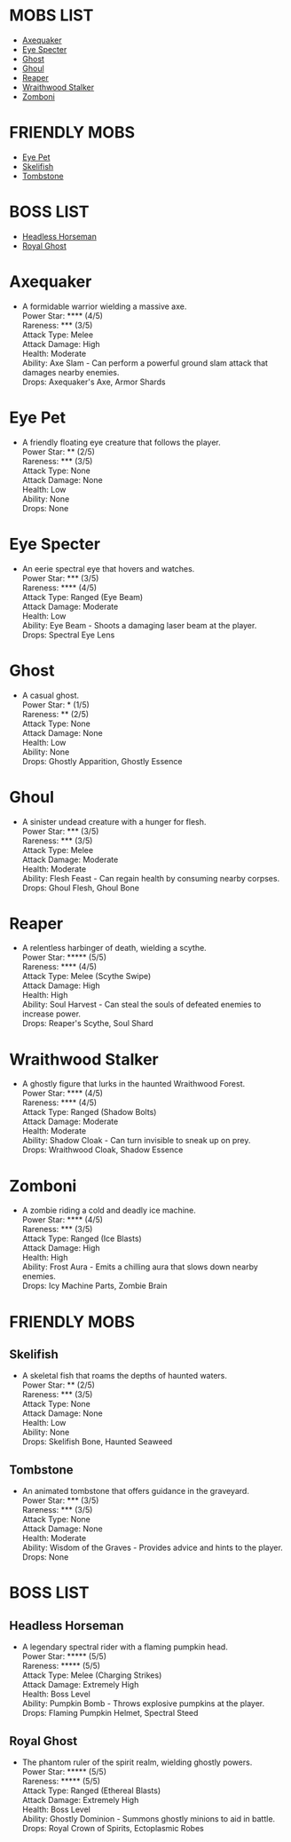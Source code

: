 # MOBS LIST

- [Axequaker](#axequaker)
- [Eye Specter](#eye-specter)
- [Ghost](#ghost)
- [Ghoul](#ghoul)
- [Reaper](#reaper)
- [Wraithwood Stalker](#wraithwood-stalker)
- [Zomboni](#zomboni)

# FRIENDLY MOBS

- [Eye Pet](#eye-pet)
- [Skelifish](#skelifish)
- [Tombstone](#tombstone)

# BOSS LIST

- [Headless Horseman](#headless-horseman)
- [Royal Ghost](#royal-ghost)

# Axequaker

- A formidable warrior wielding a massive axe.  
  Power Star: **** (4/5)  
  Rareness: *** (3/5)  
  Attack Type: Melee  
  Attack Damage: High  
  Health: Moderate  
  Ability: Axe Slam - Can perform a powerful ground slam attack that damages nearby enemies.  
  Drops: Axequaker's Axe, Armor Shards

# Eye Pet

- A friendly floating eye creature that follows the player.  
  Power Star: ** (2/5)  
  Rareness: *** (3/5)  
  Attack Type: None  
  Attack Damage: None  
  Health: Low  
  Ability: None  
  Drops: None

# Eye Specter

- An eerie spectral eye that hovers and watches.  
  Power Star: *** (3/5)  
  Rareness: **** (4/5)  
  Attack Type: Ranged (Eye Beam)  
  Attack Damage: Moderate  
  Health: Low  
  Ability: Eye Beam - Shoots a damaging laser beam at the player.  
  Drops: Spectral Eye Lens

# Ghost

- A casual ghost.  
  Power Star: * (1/5)  
  Rareness: ** (2/5)  
  Attack Type: None  
  Attack Damage: None  
  Health: Low  
  Ability: None  
  Drops: Ghostly Apparition, Ghostly Essence

# Ghoul

- A sinister undead creature with a hunger for flesh.  
  Power Star: *** (3/5)  
  Rareness: *** (3/5)  
  Attack Type: Melee  
  Attack Damage: Moderate  
  Health: Moderate  
  Ability: Flesh Feast - Can regain health by consuming nearby corpses.  
  Drops: Ghoul Flesh, Ghoul Bone

# Reaper

- A relentless harbinger of death, wielding a scythe.  
  Power Star: ***** (5/5)  
  Rareness: **** (4/5)  
  Attack Type: Melee (Scythe Swipe)  
  Attack Damage: High  
  Health: High  
  Ability: Soul Harvest - Can steal the souls of defeated enemies to increase power.  
  Drops: Reaper's Scythe, Soul Shard

# Wraithwood Stalker

- A ghostly figure that lurks in the haunted Wraithwood Forest.  
  Power Star: **** (4/5)  
  Rareness: **** (4/5)  
  Attack Type: Ranged (Shadow Bolts)  
  Attack Damage: Moderate  
  Health: Moderate  
  Ability: Shadow Cloak - Can turn invisible to sneak up on prey.  
  Drops: Wraithwood Cloak, Shadow Essence

# Zomboni

- A zombie riding a cold and deadly ice machine.  
  Power Star: **** (4/5)  
  Rareness: *** (3/5)  
  Attack Type: Ranged (Ice Blasts)  
  Attack Damage: High  
  Health: High  
  Ability: Frost Aura - Emits a chilling aura that slows down nearby enemies.  
  Drops: Icy Machine Parts, Zombie Brain

# FRIENDLY MOBS

## Skelifish

- A skeletal fish that roams the depths of haunted waters.  
  Power Star: ** (2/5)  
  Rareness: *** (3/5)  
  Attack Type: None  
  Attack Damage: None  
  Health: Low  
  Ability: None  
  Drops: Skelifish Bone, Haunted Seaweed

## Tombstone

- An animated tombstone that offers guidance in the graveyard.  
  Power Star: *** (3/5)  
  Rareness: *** (3/5)  
  Attack Type: None  
  Attack Damage: None  
  Health: Moderate  
  Ability: Wisdom of the Graves - Provides advice and hints to the player.  
  Drops: None

# BOSS LIST

## Headless Horseman

- A legendary spectral rider with a flaming pumpkin head.  
  Power Star: ***** (5/5)  
  Rareness: ***** (5/5)  
  Attack Type: Melee (Charging Strikes)  
  Attack Damage: Extremely High  
  Health: Boss Level  
  Ability: Pumpkin Bomb - Throws explosive pumpkins at the player.  
  Drops: Flaming Pumpkin Helmet, Spectral Steed

## Royal Ghost

- The phantom ruler of the spirit realm, wielding ghostly powers.  
  Power Star: ***** (5/5)  
  Rareness: ***** (5/5)  
  Attack Type: Ranged (Ethereal Blasts)  
  Attack Damage: Extremely High  
  Health: Boss Level  
  Ability: Ghostly Dominion - Summons ghostly minions to aid in battle.  
  Drops: Royal Crown of Spirits, Ectoplasmic Robes
